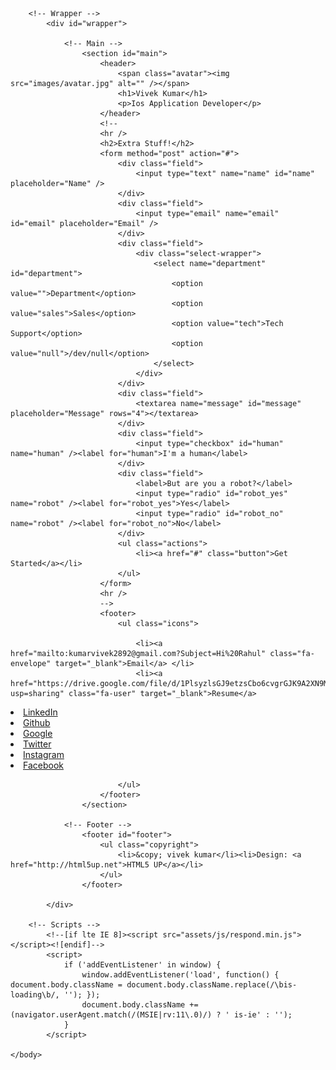 
<!DOCTYPE HTML>
<!--
	Identity by HTML5 UP
	html5up.net | @ajlkn
	Free for personal and commercial use under the CCA 3.0 license (html5up.net/license)
-->
<html>
	<head>
		<title>Identity by HTML5 UP</title>
		<meta charset="utf-8" />
		<meta name="viewport" content="width=device-width, initial-scale=1" />
		<!--[if lte IE 8]><script src="assets/js/html5shiv.js"></script><![endif]-->
		<link rel="stylesheet" href="assets/css/main.css" />
		<!--[if lte IE 9]><link rel="stylesheet" href="assets/css/ie9.css" /><![endif]-->
		<!--[if lte IE 8]><link rel="stylesheet" href="assets/css/ie8.css" /><![endif]-->
		<noscript><link rel="stylesheet" href="assets/css/noscript.css" /></noscript>
	</head>
	<body class="is-loading">

		<!-- Wrapper -->
			<div id="wrapper">

				<!-- Main -->
					<section id="main">
						<header>
							<span class="avatar"><img src="images/avatar.jpg" alt="" /></span>
							<h1>Vivek Kumar</h1>
							<p>Ios Application Developer</p>
						</header>
						<!--
						<hr />
						<h2>Extra Stuff!</h2>
						<form method="post" action="#">
							<div class="field">
								<input type="text" name="name" id="name" placeholder="Name" />
							</div>
							<div class="field">
								<input type="email" name="email" id="email" placeholder="Email" />
							</div>
							<div class="field">
								<div class="select-wrapper">
									<select name="department" id="department">
										<option value="">Department</option>
										<option value="sales">Sales</option>
										<option value="tech">Tech Support</option>
										<option value="null">/dev/null</option>
									</select>
								</div>
							</div>
							<div class="field">
								<textarea name="message" id="message" placeholder="Message" rows="4"></textarea>
							</div>
							<div class="field">
								<input type="checkbox" id="human" name="human" /><label for="human">I'm a human</label>
							</div>
							<div class="field">
								<label>But are you a robot?</label>
								<input type="radio" id="robot_yes" name="robot" /><label for="robot_yes">Yes</label>
								<input type="radio" id="robot_no" name="robot" /><label for="robot_no">No</label>
							</div>
							<ul class="actions">
								<li><a href="#" class="button">Get Started</a></li>
							</ul>
						</form>
						<hr />
						-->
						<footer>
							<ul class="icons">
								
								<li><a href="mailto:kumarvivek2892@gmail.com?Subject=Hi%20Rahul" class="fa-envelope" target="_blank">Email</a> </li>
								<li><a href="https://drive.google.com/file/d/1PlsyzlsGJ9etzsCbo6cvgrGJK9A2XN9M/view?usp=sharing" class="fa-user" target="_blank">Resume</a>
</li>
								<li><a href="https://www.linkedin.com/in/vivek-kumar-477852153" class="fa-linkedin" target="_blank">LinkedIn</a>
</li>
								<li><a href="https://github.com/vivek2892" class="fa-github" target="_blank">Github</a></li>
								<li><a href="https://plus.google.com/u/0/113696290627076192761" class="fa-google-plus" target="_blank">Google</a></li>
								<li><a href="https://twitter.com/vivek0828" class="fa-twitter" target="_blank">Twitter</a>
</li>
								<li><a href="https://www.instagram.com/vivekkum4r/" class="fa-instagram" target="_blank">Instagram</a>
 </li>
								<li><a href="https://www.facebook.com/yoiamvivek" class="fa-facebook" target="_blank">Facebook</a></li>
								
							</ul>
						</footer>
					</section>

				<!-- Footer -->
					<footer id="footer">
						<ul class="copyright">
							<li>&copy; vivek kumar</li><li>Design: <a href="http://html5up.net">HTML5 UP</a></li>
						</ul>
					</footer>

			</div>

		<!-- Scripts -->
			<!--[if lte IE 8]><script src="assets/js/respond.min.js"></script><![endif]-->
			<script>
				if ('addEventListener' in window) {
					window.addEventListener('load', function() { document.body.className = document.body.className.replace(/\bis-loading\b/, ''); });
					document.body.className += (navigator.userAgent.match(/(MSIE|rv:11\.0)/) ? ' is-ie' : '');
				}
			</script>

	</body>
</html>
